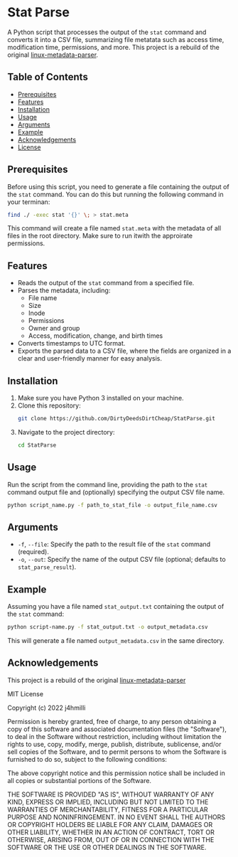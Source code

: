 
# Stat Parse

A Python script that processes the output of the `stat` command and converts it into a CSV file, summarizing file metatata such as access time, modification time, permissions, and more. This project is a rebuild of the original [linux-metadata-parser](https://github.com/genes1sx/linux-metadata-parser).

## Table of Contents
- [Prerequisites](#prerequisites)
- [Features](#features)
- [Installation](#installation)
- [Usage](#usage)
- [Arguments](#arguments)
- [Example](#example)
- [Acknowledgements](#acknowledgements)
- [License](#license)

## Prerequisites

Before using this script, you need to generate a file containing the output of the `stat` command. You can do this but running the following command in your terminan:


```bash
find ./ -exec stat '{}' \; > stat.meta
```

This command will create a file named `stat.meta` with the metadata of all files in the root directory. Make sure to run itwith the approirate permissions.

## Features 
- Reads the output of the `stat` command from a specified file.
- Parses the metadata, including:
  - File name
  - Size
  - Inode
  - Permissions
  - Owner and group
  - Access, modification, change, and birth times
- Converts timestamps to UTC format.
- Exports the parsed data to a CSV file, where the fields are organized in a clear and user-friendly manner for easy analysis.

## Installation

1. Make sure you have Python 3 installed on your machine.
2. Clone this repository:
   ```bash
   git clone https://github.com/DirtyDeedsDirtCheap/StatParse.git
   ```
3. Navigate to the project directory:
   ```bash
   cd StatParse
   ```

## Usage

Run the script from the command line, providing the path to the `stat` command output file and (optionally) specifying the output CSV file name.

```bash
python script_name.py -f path_to_stat_file -o output_file_name.csv
```

## Arguments

- `-f`, `--file`: Specify the path to the result file of the `stat` command (required).
- `-o`, `--out`: Specify the name of the output CSV file (optional; defaults to `stat_parse_result`).

## Example

Assuming you have a file named `stat_output.txt` containing the output of the `stat` command:

```bash
python script-name.py -f stat_output.txt -o output_metadata.csv
```

This will generate a file named `output_metadata.csv` in the same directory.

## Acknowledgements

This project is a rebuild of the original [linux-metadata-parser](https://github.com/genes1sx/linux-metadata-parser)

MIT License

Copyright (c) 2022 j4hmilli

Permission is hereby granted, free of charge, to any person obtaining a copy
of this software and associated documentation files (the "Software"), to deal
in the Software without restriction, including without limitation the rights
to use, copy, modify, merge, publish, distribute, sublicense, and/or sell
copies of the Software, and to permit persons to whom the Software is
furnished to do so, subject to the following conditions:

The above copyright notice and this permission notice shall be included in all
copies or substantial portions of the Software.

THE SOFTWARE IS PROVIDED "AS IS", WITHOUT WARRANTY OF ANY KIND, EXPRESS OR
IMPLIED, INCLUDING BUT NOT LIMITED TO THE WARRANTIES OF MERCHANTABILITY,
FITNESS FOR A PARTICULAR PURPOSE AND NONINFRINGEMENT. IN NO EVENT SHALL THE
AUTHORS OR COPYRIGHT HOLDERS BE LIABLE FOR ANY CLAIM, DAMAGES OR OTHER
LIABILITY, WHETHER IN AN ACTION OF CONTRACT, TORT OR OTHERWISE, ARISING FROM,
OUT OF OR IN CONNECTION WITH THE SOFTWARE OR THE USE OR OTHER DEALINGS IN THE
SOFTWARE.
